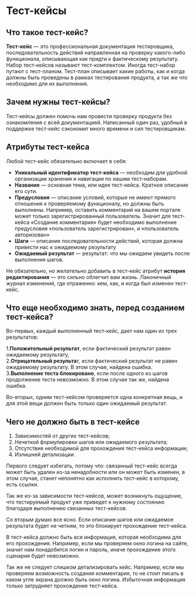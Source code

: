 # Тест-кейсы

## **Что такое тест-кейс?**

**Тест-кейс** — это профессиональная документация тестировщика, последовательность действий направленная на проверку какого-либо функционала, описывающая как придти к фактическому результату. Набор тест-кейсов называют тест-комплектом. Иногда тест-набор путают с тест-планом. Тест-план описывает какие работы, как и когда должны быть проведены в рамках тестирования продукта, а так же что необходимо для их выполнения.

## **Зачем нужны тест-кейсы?**

Тест-кейсы должен помочь нам провести проверку продукта без ознакомления с всей документацией. Написанный один раз, удобный в поддержке тест-кейс сэкономит много времени и сил тестировщикам.

## Атрибуты **тест-кейса**

 Любой тест-кейс обязательно включает в себя:

* **Уникальный идентификатор тест-кейса** — необходим для удобной организации хранения и навигации по нашим тест-наборам.
* **Название** — основная тема, или идея тест-кейса. Кратное описание его сути.
* **Предусловия** — описание условий, которые не имеют прямого отношения к проверяемому функционалу, но должны быть выполнены. Например, оставить комментарий на вашем портале может только зарегистрированный пользователь. Значит для тест-кейса «Создание комментария» будет необходимо выполнение предусловия «пользователь зарегистрирован», и «пользователь авторизован»
* **Шаги** — описание последовательности действий, которая должна привести нас к ожидаемому результату
* **Ожидаемый результат** — результат: что мы ожидаем увидеть после выполнения шагов.

Не обязательно, но желательно добавить в тест-кейс атрибут **история редактирования** — это сильно облегчит вам жизнь. Лаконичный журнал изменений, где отраженно: кем, как, и когда был изменен тест-кейс.

## **Что еще необходимо знать, перед созданием тест-кейса?**

Во-первых, каждый выполненный тест-кейс, дает нам один из трех результатов:  
  
1.**Положительный результат**, если фактический результат равен ожидаемому результату,  
2.**Отрицательный результа**т, если фактический результат не равен ожидаемому результату. В этом случае, найдена ошибка.  
3.**Выполнение теста блокировано**, если после одного из шагов продолжение теста невозможно. В этом случае так же, найдена ошибка.  
  
Во-вторых, одним тест-кейсом проверяется одна конкретная вещь, и для этой вещи должен быть только один ожидаемый результат.

## **Чего не должно быть в тест-кейсе**

1. Зависимостей от других тест-кейсов;  
2. Нечеткой формулировки шагов или ожидаемого результата;  
3. Отсутствия необходимой для прохождения тест-кейса информации;  
4. Излишней детализации.  
  
Первого следует избегать, потому что: связанный тест-кейс всегда может быть удален из-за ненадобности или он может быть изменен, в этом случае, станет непонятно как исполнить тест-кейс в которому, есть ссылки.  
  
Так же из-за зависимости тест-кейсов, может возникнуть ощущение, что тестируемый продукт уже приведет к нужному состоянию благодаря выполнению связанных тест-кейсов.  
  
Со вторым думаю все ясно. Если описание шагов или ожидаемое результата будет не четким, то это блокирует прохождение тест-кейса.  
  
В тест-кейса должно быть вся информация, которая необходима для его прохождения. Например, если мы проверяем окно логина на сайте, значит нам понадобится логин и пароль, иначе прохождение этого сценария будет невозможно.  
  
Так же не следует слишком детализировать кейс. Например, если мы проверяем возможность создания комментария, то не стоит писать в каком угле экрана должно быть окно логина. Избыточная информация только затрудняет прохождение тест-кейса.

